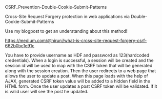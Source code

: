 CSRF_Prevention-Double-Cookie-Submit-Patterns

Cross-Site Request Forgery protection in web applications via Double-Cookie-Submit-Patterns

Use my blogpost to get an understanding about this method!

https://medium.com/@hiruni/what-is-cross-site-request-forgery-csrf-662b0bc1e91c

You have to provide username as HDF and password as 123(hardcoded credentials). When a login is successful, a session will be created and the session id will be used to map with the CSRF token that will be generated along with the session creation. Then the user redirects to a web page that allows the user to update a post. When this page loads with the help of AJAX, generated CSRF token value will be added to a hidden field in the HTML form. Once the user updates a post CSRF token will be validated. If it is valid user will see the post he updated.
